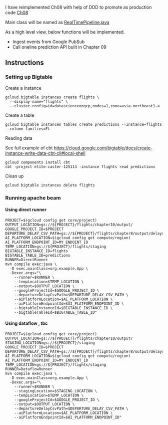 I have reimplemented Ch08 with help of DDD to promote as production code [Ch08](../Ch08)

Main class will be named as [RealTimePipeline.java](../Ch08/src/main/java/org/example/RealTimePipeline.java)

As a high level view, below functions will be implemented.

* Ingest events from Google PubSub
* Call oneline prediction API built in Chapter 09

## Instructions

### Setting up Bigtable

Create a instance

```shell
gcloud bigtable instances create flights \
  --display-name="flights" \
  --cluster-config=id=datascienceongcp,nodes=1,zone=asia-northeast1-a
```

Create a table

```shell
gcloud bigtable instances tables create predictions --instance=flights --column-families=FL
```

Reading data

See full example of cbt
https://cloud.google.com/bigtable/docs/create-instance-write-data-cbt-cli#local-shell

```shell
gcloud components install cbt
cbt -project elite-caster-125113 -instance flights read predictions
```

Clean up
```shell
gcloud bigtable instances delete flights
```

### Running apache beam

#### Using direct runner

```shell
PROJECT=$(gcloud config get core/project)
OUTPUT_LOCATION=gs://${PROJECT}/flights/chapter10/output/
GOOGLE_PROJECT_ID=$PROJECT
DEPARTURE_DELAY_CSV_PATH=gs://${PROJECT}/flights/chapter8/output/delays.csv
AI_PLATFORM_LOCATION=$(gcloud config get compute/region)
AI_PLATFORM_ENDPOINT_ID=MY_ENDOINT_ID
TEMP_LOCATION=gs://${PROJECT}/flights/staging
BIGTABLE_INSTANCE_ID=flights
BIGTABLE_TABLE_ID=predictions
RUNNER=DirectRunner
mvn compile exec:java \
  -D exec.mainClass=org.example.App \
  -Dexec.args="\
    --runner=$RUNNER \
    --tempLocation=$TEMP_LOCATION \
    --output=$OUTPUT_LOCATION \
    --googleProjectId=$GOOGLE_PROJECT_ID \
    --departureDelayCsvPath=$DEPARTURE_DELAY_CSV_PATH \
    --aiPlatformLocation=$AI_PLATFORM_LOCATION \
    --aiPlatformEndpointId=$AI_PLATFORM_ENDPOINT_ID \
    --bigtableInstanceId=$BIGTABLE_INSTANCE_ID \
    --bigtableTableId=$BIGTABLE_TABLE_ID"
```

#### Using dataflow , tbc

```shell
PROJECT=$(gcloud config get core/project)
OUTPUT_LOCATION=gs://${PROJECT}/flights/chapter10/output/
STAGING_LOCATION=gs://${PROJECT}/staging
GOOGLE_PROJECT_ID=$PROJECT
DEPARTURE_DELAY_CSV_PATH=gs://${PROJECT}/flights/chapter8/output/delays.csv
AI_PLATFORM_LOCATION=$(gcloud config get compute/region)
AI_PLATFORM_ENDPOINT_ID=MY_ENDOINT_ID
TEMP_LOCATION=gs://${PROJECT}/flights/staging
RUNNER=DataflowRunner
mvn compile exec:java \
  -D exec.mainClass=org.example.App \
  -Dexec.args="\
    --runner=$RUNNER \
    --stagingLocation=$STAGING_LOCATION \
    --tempLocation=$TEMP_LOCATION \
    --googleProjectId=$GOOGLE_PROJECT_ID \
    --output=$OUTPUT_LOCATION \
    --departureDelayCsvPath=$DEPARTURE_DELAY_CSV_PATH \
    --aiPlatformLocation=$AI_PLATFORM_LOCATION \
    --aiPlatformEndpointId=$AI_PLATFORM_ENDPOINT_ID"
```
